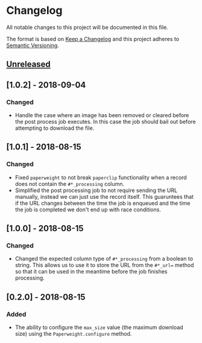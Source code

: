 # Changelog

All notable changes to this project will be documented in this file.

The format is based on [Keep a Changelog](http://keepachangelog.com/en/1.0.0/) and this project adheres to [Semantic Versioning](http://semver.org/spec/v2.0.0.html).

## [Unreleased]

## [1.0.2] - 2018-09-04
### Changed
- Handle the case where an image has been removed or cleared before the post process job executes. In this case the job should bail out before attempting to download the file.

## [1.0.1] - 2018-08-15
### Changed
- Fixed `paperweight` to not break `paperclip` functionality when a record does not contain the `#*_processing` column.
- Simplified the post processing job to not require sending the URL manually, instead we can just use the record itself. This guaruntees that if the URL changes between the time the job is enqueued and the time the job is completed we don't end up with race conditions.

## [1.0.0] - 2018-08-15
### Changed
- Changed the expected column type of `#*_processing` from a boolean to string. This allows us to use it to store the URL from the `#*_url=` method so that it can be used in the meantime before the job finishes processing.

## [0.2.0] - 2018-08-15
### Added
- The ability to configure the `max_size` value (the maximum download size) using the `Paperweight.configure` method.

[Unreleased]: https://github.com/CultureHQ/client/compare/v0.2.0...HEAD
[v1.0.0]: https://github.com/CultureHQ/client/compare/v0.2.0...v1.0.0
[v0.2.0]: https://github.com/CultureHQ/client/compare/v0.1.2...v0.2.0
